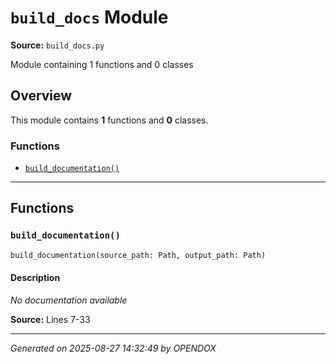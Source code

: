 # `build_docs` Module

**Source:** `build_docs.py`

Module containing 1 functions and 0 classes

## Overview

This module contains **1** functions and **0** classes.

### Functions

- [`build_documentation()`](#build_documentation)

---

## Functions

### `build_documentation()`

```python
build_documentation(source_path: Path, output_path: Path)
```

#### Description

*No documentation available*

**Source:** Lines 7-33

---


*Generated on 2025-08-27 14:32:49 by OPENDOX*
